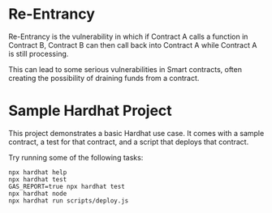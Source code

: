 
# Re-Entrancy 

Re-Entrancy is the vulnerability in which if Contract A calls a function in Contract B, Contract B can then call back into Contract A while Contract A is still processing.

This can lead to some serious vulnerabilities in Smart contracts, often creating the possibility of draining funds from a contract.

# Sample Hardhat Project

This project demonstrates a basic Hardhat use case. It comes with a sample contract, a test for that contract, and a script that deploys that contract.

Try running some of the following tasks:

```shell
npx hardhat help
npx hardhat test
GAS_REPORT=true npx hardhat test
npx hardhat node
npx hardhat run scripts/deploy.js
```

